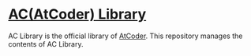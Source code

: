 # [AC(AtCoder) Library](https://github.com/atcoder/ac-library)
AC Library is the official library of [AtCoder](https://atcoder.jp/home). This repository manages the contents of AC Library.
